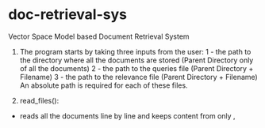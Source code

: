 # doc-retrieval-sys
Vector Space Model based Document Retrieval System

1) The program starts by taking three inputs from the user:
	1 - the path to the directory where all the documents are stored (Parent Directory only of all the documents)
	2 - the path to the queries file (Parent Directory + Filename)
	3 - the path to the relevance file (Parent Directory + Filename)
An absolute path is required for each of these files.

2) read_files():
- reads all the documents line by line and keeps content from only <docno>, <title> and <text> tags. BeautifulSoup library with html.parser has been used for this. Saves the documents in a dictionary: doc_dict - with docno as key and title and text together as value.

3) read_queries():
- reads queries from quereis.txt and stores as a dictionary with query number as key and query text as value

4) read_relevant_doc():
- reads the relevance.txt file and stores it as a dictionary with query number as key and list of corresponding relevant documents as value

5) get_stopwords():
- fetches a set of unique stopwords obtained after combining the stopwords from stopwords.txt and nltk stopwords

6) text_preprocessor():
- receives an unprocessed dictionary with doc_id/query_id as key and doc_text/query_text as value 
- creates a dictionary with punctuation and numbers in string format as keys and a whitespace ' ' as value for each of these keys.
- converts all punctuation and numbers to whitespace using this dictionary
- converts all text to lowercase
- splits the text on whitespace to form tokens
- removes stopwords before stemming
- performs stemming
- removes any stopwords formed after stemming
- removes all words with length <=2
- returns an updated dictionary with doc_id/query_id as key and preprocessed token list as value 

7) build_inverted_index():
- scans the pre-processed document dictionary word by word and builds an inverted index based on the logic discussed in class. The data structure used to store it is a dictionary of dictionaries

8) get_doc_length():
- this is the second pass through the inverted index to calculate the doc lengths. The doc lengths are computed incrementally as documents are encountered for every word in the inverted index. A dictionary is used with doc_id as key and doc_length as value

9) get_word_freq():
- builds a dictonary of dictionaries with query id as key and a dictionary of all unique terms(keys) in the corresponding query with their frequencies(values) as values

10) get_query_length():
- determines the query length and stores it in dictionary with query_id as key and query_length as value. Since the structure of doc_dict is different from that of query_dict, a separate function is used

11) get_cos_similarity():
- computes the cosine similarity between each query and the documents containing the query terms. Again a dictionary of dictionaries is used with query_id as key and a dictionary of all documents(keys) with corresponding cosine similarity(value) as value
- returns the dictionary with cosine similarity in sorted(descending) order

12) get_result():
- fetchs all (q_id, doc_id tuples) from the cosine similarity dictionary

13) get_relevant_retrieved():
- compares the given relevant documents and retrieved documents and returns the relevant documents from the retrieved ones for all queries. A dictionary is used - query id as key and list of relevant retrieved docs as value

14) take():
- takes an iterable as parameter and returns first n items of the iterable as a list

15) get_metrics():
- computes the precision and recall corresponding to each query using the relevant retrieved docs
- returns a list with list of relevant documents, precison and recall corresponding to each query and top n retrieved docs

16) get_avg():
- computes the average of values passed to it



INSTRUCTIONS ON HOW TO RUN THE CODE:

Requirements : Python3, nltk

1) Keep the InvertedIndex.py and stopwords.txt files in the same directory
2) Open the command line
3) Go to the directory where InvertedIndex.py and stopwords.txt files are stored
4) Run the below command

	python3 InvertedIndex.py

5) The program will ask you for 3 inputs:
	1 - the path to the directory where all the documents are stored (Parent Directory only of all the documents)
	2 - the path to the queries file (Parent Directory + Filename)
	3 - the path to the relevance file (Parent Directory + Filename)
Please provide an absolute path for all three. Press Enter after inputting each path.
6) The results for precision and recall for each query, average precision and average recall for top 10, top 50, top 100 and top 500 retrieved documents will be displayed.



